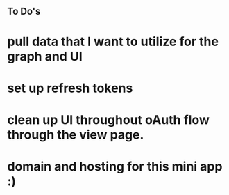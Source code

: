 ## To Do's
# pull data that I want to utilize for the graph and UI
# set up refresh tokens
# clean up UI throughout oAuth flow through the view page.
# domain and hosting for this mini app :)